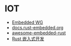 # IOT

* [Embedded WG](https://github.com/rust-embedded/wg)
* [docs.rust-embedded.org](https://docs.rust-embedded.org/)
* [awesome-embedded-rust](https://github.com/rust-embedded/awesome-embedded-rust)
* [Rust 嵌入式开发](https://zhuanlan.zhihu.com/embedded-rust)